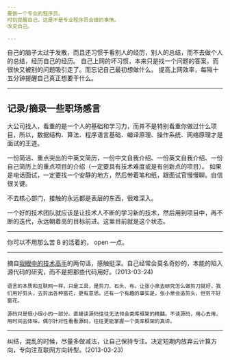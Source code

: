 ```yaml
---
要做一个专业的程序员。
时刻提醒自己，这是不是专业程序员会做的事情。
改变自己。

---
```

自己的脑子太过于发散，而且还习惯于看别人的经历，别人的总结，而不去做个人的总结，经历自己的经历。
自己上网的坏习惯，本来只是找一个问题的答案，而很快又被别的问题吸引走了。而忘记自己最初想做什么。
提高上网效率，每隔十五分钟提醒自己真正想要干什么。

---
## 记录/摘录一些职场感言
大公司找人，看重的是一个人的基础和学习力，而并不是特别看重你做过什么项目，所以，数据结构、算法、程序语言基础、编译原理、操作系统、网络原理才是面试的王道。 

一份简洁、重点突出的中英文简历，一份中文自我介绍、一份英文自我介绍、一份自己简历上的重点项目的介绍（一定要具有技术难度或是有创新点的项目）。
如果是电话面试，一定要找一个安静的地方，然后带着笔和纸，跟面试官慢慢聊。自信很关键。

不去核心部门，接触的永远都是表层的东西，很难深入。

一个好的技术团队就应该是让技术人不断的学习新的技术，然后用到项目中，再不断的迭代，永远朝着高的目标前进。这里目前就是这个状态。

---
你可以不用那么苦 B 的活着的， open 一点。

---
摘自[我眼中的技术高手](https://github.com/lifesinger/lifesinger.github.com/issues/126)的两句话，感触挺深。自己经常会莫名奇妙的，本能的陷入源代码的研究，而不是把那些代码用好。(2013-03-24)

`语言的本质和互联网一样，只是工具，是剪刀、石头、布。让张小泉去研究怎么做剪刀就好，我们用好剪头，去剪出各种窗花，更有意思。还有一个有趣的事实是，张小泉会造剪头，但剪不好窗花。`

`源码只是很小很小的一部分。直接读源码往往无法领会类库框架的精髓。不读源码，用心去用，用时间去体味，偶尔针对性看看源码，往往更能掌握一个类库框架的真谛。`

---
纠结，混乱的时候，尽量多做减法，让自己保持专注。决定短期内放弃云计算方向，专向注互联网方向转型。(2013-03-23)